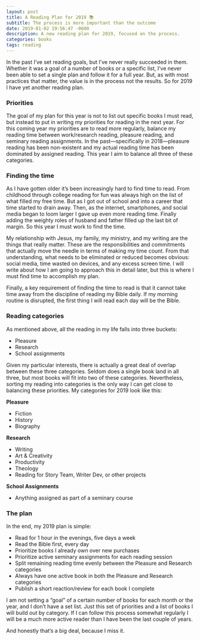 ```yaml
---
layout: post
title: A Reading Plan for 2019 📚
subtitle: The process is more important than the outcome
date: 2019-01-02 19:56:47 -0600
description: A new reading plan for 2019, focused on the process.
categories: books
tags: reading
---
```


In the past I’ve set reading goals, but I’ve never really succeeded in them. Whether it was a goal of a number of books or a specific list, I’ve never been able to set a single plan and follow it for a full year. But, as with most practices that matter, the value is in the process not the results. So for 2019 I have yet another reading plan.

### Priorities

The goal of my plan for this year is not to list out specific books I must read, but instead to put in writing my priorities for reading in the next year. For this coming year my priorities are to read more regularly, balance my reading time between work/research reading, pleasure reading, and seminary reading assignments. In the past—specifically in 2018—pleasure reading has been non-existent and my actual reading time has been dominated by assigned reading. This year I aim to balance all three of these categories.

### Finding the time

As I have gotten older it’s been increasingly hard to find time to read. From childhood through college reading for fun was always high on the list of what filled my free time. But as I got out of school and into a career that time started to drain away. Then, as the internet, smartphones, and social media began to loom larger I gave up even more reading time. Finally adding the weighty roles of husband and father filled up the last bit of margin. So this year I must work to find the time.

My relationship with Jesus, my family, my ministry, and my writing are the things that really matter. These are the responsibilities and commitments that actually move the needle in terms of making my time count. From that understanding, what needs to be eliminated or reduced becomes obvious: social media, time wasted on devices, and any excess screen time. I will write about how I am going to approach this in detail later, but this is where I must find time to accomplish my plan.

Finally, a key requirement of finding the time to read is that it cannot take time away from the discipline of reading my Bible daily. If my morning routine is disrupted, the first thing I will read each day will be the Bible.

### Reading categories

As mentioned above, all the reading in my life falls into three buckets:

- Pleasure
- Research
- School assignments

Given my particular interests, there is actually a great deal of overlap between these three categories. Seldom does a single book land in all three, but most books will fit into two of these categories. Nevertheless, sorting my reading into categories is the only way I can get close to balancing these priorities. My categories for 2019 look like this:

**Pleasure**
- Fiction
- History
- Biography

**Research**
- Writing
- Art & Creativity
- Productivity
- Theology
- Reading for Story Team, Writer Dev, or other projects

**School Assignments**
- Anything assigned as part of a seminary course

### The plan

In the end, my 2019 plan is simple:

- Read for 1 hour in the evenings, five days a week
- Read the Bible first, every day
- Prioritize books I already own over new purchases
- Prioritize active seminary assignments for each reading session
- Split remaining reading time evenly between the Pleasure and Research categories
- Always have one active book in both the Pleasure and Research categories
- Publish a short reaction/review for each book I complete

I am not setting a “goal” of a certain number of books for each month or the year, and I don’t have a set list. Just this set of priorities and a list of books I will build out by category. If I can follow this process somewhat regularly I will be a much more active reader than I have been the last couple of years.

And honestly that’s a big deal, because I miss it.
